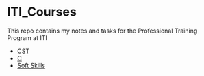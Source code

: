 # ITI_Courses

This repo contains my notes and tasks for the Professional Training Program at ITI

* [CST](./CST/)
* [C](./C/)
* [Soft Skills](./Soft_Skills/)
